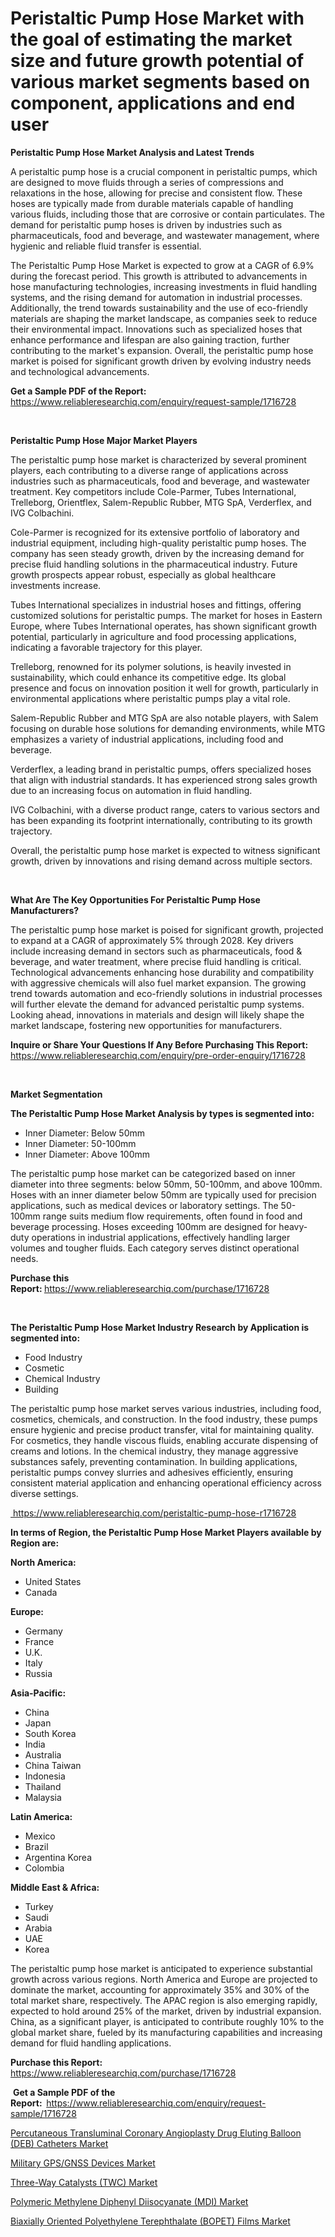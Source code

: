 <p><h1>Peristaltic Pump Hose Market with the goal of estimating the market size and future growth potential of various market segments based on component, applications and end user</h1></p><p><strong>Peristaltic Pump Hose Market Analysis and Latest Trends</strong></p>
<p><p>A peristaltic pump hose is a crucial component in peristaltic pumps, which are designed to move fluids through a series of compressions and relaxations in the hose, allowing for precise and consistent flow. These hoses are typically made from durable materials capable of handling various fluids, including those that are corrosive or contain particulates. The demand for peristaltic pump hoses is driven by industries such as pharmaceuticals, food and beverage, and wastewater management, where hygienic and reliable fluid transfer is essential.</p><p>The Peristaltic Pump Hose Market is expected to grow at a CAGR of 6.9% during the forecast period. This growth is attributed to advancements in hose manufacturing technologies, increasing investments in fluid handling systems, and the rising demand for automation in industrial processes. Additionally, the trend towards sustainability and the use of eco-friendly materials are shaping the market landscape, as companies seek to reduce their environmental impact. Innovations such as specialized hoses that enhance performance and lifespan are also gaining traction, further contributing to the market's expansion. Overall, the peristaltic pump hose market is poised for significant growth driven by evolving industry needs and technological advancements.</p></p>
<p><strong>Get a Sample PDF of the Report:&nbsp;</strong> <a href="https://www.reliableresearchiq.com/enquiry/request-sample/1716728?utm_campaign=1477&utm_medium=2&utm_source=Github&utm_content=ia&utm_term=10102024&utm_id=peristaltic-pump-hose">https://www.reliableresearchiq.com/enquiry/request-sample/1716728</a></p>
<p>&nbsp;</p>
<p><strong>Peristaltic Pump Hose Major Market Players</strong></p>
<p><p>The peristaltic pump hose market is characterized by several prominent players, each contributing to a diverse range of applications across industries such as pharmaceuticals, food and beverage, and wastewater treatment. Key competitors include Cole-Parmer, Tubes International, Trelleborg, Orientflex, Salem-Republic Rubber, MTG SpA, Verderflex, and IVG Colbachini.</p><p>Cole-Parmer is recognized for its extensive portfolio of laboratory and industrial equipment, including high-quality peristaltic pump hoses. The company has seen steady growth, driven by the increasing demand for precise fluid handling solutions in the pharmaceutical industry. Future growth prospects appear robust, especially as global healthcare investments increase.</p><p>Tubes International specializes in industrial hoses and fittings, offering customized solutions for peristaltic pumps. The market for hoses in Eastern Europe, where Tubes International operates, has shown significant growth potential, particularly in agriculture and food processing applications, indicating a favorable trajectory for this player.</p><p>Trelleborg, renowned for its polymer solutions, is heavily invested in sustainability, which could enhance its competitive edge. Its global presence and focus on innovation position it well for growth, particularly in environmental applications where peristaltic pumps play a vital role.</p><p>Salem-Republic Rubber and MTG SpA are also notable players, with Salem focusing on durable hose solutions for demanding environments, while MTG emphasizes a variety of industrial applications, including food and beverage.</p><p>Verderflex, a leading brand in peristaltic pumps, offers specialized hoses that align with industrial standards. It has experienced strong sales growth due to an increasing focus on automation in fluid handling.</p><p>IVG Colbachini, with a diverse product range, caters to various sectors and has been expanding its footprint internationally, contributing to its growth trajectory.</p><p>Overall, the peristaltic pump hose market is expected to witness significant growth, driven by innovations and rising demand across multiple sectors.</p></p>
<p>&nbsp;</p>
<p><strong>What Are The Key Opportunities For Peristaltic Pump Hose Manufacturers?</strong></p>
<p><p>The peristaltic pump hose market is poised for significant growth, projected to expand at a CAGR of approximately 5% through 2028. Key drivers include increasing demand in sectors such as pharmaceuticals, food & beverage, and water treatment, where precise fluid handling is critical. Technological advancements enhancing hose durability and compatibility with aggressive chemicals will also fuel market expansion. The growing trend towards automation and eco-friendly solutions in industrial processes will further elevate the demand for advanced peristaltic pump systems. Looking ahead, innovations in materials and design will likely shape the market landscape, fostering new opportunities for manufacturers.</p></p>
<p><strong>Inquire or Share Your Questions If Any Before Purchasing This Report:</strong> <a href="https://www.reliableresearchiq.com/enquiry/pre-order-enquiry/1716728?utm_campaign=1477&utm_medium=2&utm_source=Github&utm_content=ia&utm_term=10102024&utm_id=peristaltic-pump-hose">https://www.reliableresearchiq.com/enquiry/pre-order-enquiry/1716728</a></p>
<p>&nbsp;</p>
<p><strong>Market Segmentation</strong></p>
<p><strong>The Peristaltic Pump Hose Market Analysis by types is segmented into:</strong></p>
<p><ul><li>Inner Diameter: Below 50mm</li><li>Inner Diameter: 50-100mm</li><li>Inner Diameter: Above 100mm</li></ul></p>
<p><p>The peristaltic pump hose market can be categorized based on inner diameter into three segments: below 50mm, 50-100mm, and above 100mm. Hoses with an inner diameter below 50mm are typically used for precision applications, such as medical devices or laboratory settings. The 50-100mm range suits medium flow requirements, often found in food and beverage processing. Hoses exceeding 100mm are designed for heavy-duty operations in industrial applications, effectively handling larger volumes and tougher fluids. Each category serves distinct operational needs.</p></p>
<p><strong>Purchase this Report:&nbsp;</strong><a href="https://www.reliableresearchiq.com/purchase/1716728?utm_campaign=1477&utm_medium=2&utm_source=Github&utm_content=ia&utm_term=10102024&utm_id=peristaltic-pump-hose">https://www.reliableresearchiq.com/purchase/1716728</a></p>
<p>&nbsp;</p>
<p><strong>The Peristaltic Pump Hose Market Industry Research by Application is segmented into:</strong></p>
<p><ul><li>Food Industry</li><li>Cosmetic</li><li>Chemical Industry</li><li>Building</li></ul></p>
<p><p>The peristaltic pump hose market serves various industries, including food, cosmetics, chemicals, and construction. In the food industry, these pumps ensure hygienic and precise product transfer, vital for maintaining quality. For cosmetics, they handle viscous fluids, enabling accurate dispensing of creams and lotions. In the chemical industry, they manage aggressive substances safely, preventing contamination. In building applications, peristaltic pumps convey slurries and adhesives efficiently, ensuring consistent material application and enhancing operational efficiency across diverse settings.</p></p>
<p><a href="https://www.reliableresearchiq.com/peristaltic-pump-hose-r1716728?utm_campaign=1477&utm_medium=2&utm_source=Github&utm_content=ia&utm_term=10102024&utm_id=peristaltic-pump-hose">&nbsp;https://www.reliableresearchiq.com/peristaltic-pump-hose-r1716728</a></p>
<p><strong>In terms of Region, the Peristaltic Pump Hose Market Players available by Region are:</strong></p>
<p>
    <p> <strong> North America: </strong>
        <ul>
            <li>United States</li>
            <li>Canada</li>
        </ul>
        </p> 
    <p> <strong> Europe: </strong>
        <ul>
            <li>Germany</li>
            <li>France</li>
            <li>U.K.</li>
            <li>Italy</li>
            <li>Russia</li>
        </ul>
        </p> 
    <p> <strong> Asia-Pacific: </strong>
        <ul>
            <li>China</li>
            <li>Japan</li>
            <li>South Korea</li>
            <li>India</li>
            <li>Australia</li>
            <li>China Taiwan</li>
            <li>Indonesia</li>
            <li>Thailand</li>
            <li>Malaysia</li>
        </ul>
        </p> 
    <p> <strong> Latin America: </strong>
        <ul>
            <li>Mexico</li>
            <li>Brazil</li>
            <li>Argentina Korea</li>
            <li>Colombia</li>
        </ul>
        </p> 
    <p> <strong> Middle East & Africa: </strong>
        <ul>
            <li>Turkey</li>
            <li>Saudi</li>
            <li>Arabia</li>
            <li>UAE</li>
            <li>Korea</li>
        </ul>
    </p>
    </p>
<p><p>The peristaltic pump hose market is anticipated to experience substantial growth across various regions. North America and Europe are projected to dominate the market, accounting for approximately 35% and 30% of the total market share, respectively. The APAC region is also emerging rapidly, expected to hold around 25% of the market, driven by industrial expansion. China, as a significant player, is anticipated to contribute roughly 10% to the global market share, fueled by its manufacturing capabilities and increasing demand for fluid handling applications.</p></p>
<p><strong>Purchase this Report: </strong><a href="https://www.reliableresearchiq.com/purchase/1716728?utm_campaign=1477&utm_medium=2&utm_source=Github&utm_content=ia&utm_term=10102024&utm_id=peristaltic-pump-hose">https://www.reliableresearchiq.com/purchase/1716728</a></p>
<p>&nbsp;<strong>Get a Sample PDF of the Report:&nbsp;&nbsp;</strong><a href="https://www.reliableresearchiq.com/enquiry/request-sample/1716728?utm_campaign=1477&utm_medium=2&utm_source=Github&utm_content=ia&utm_term=10102024&utm_id=peristaltic-pump-hose">https://www.reliableresearchiq.com/enquiry/request-sample/1716728</a></p>
<p><strong></strong></p>
<p><p><a href="https://www.linkedin.com/pulse/percutaneous-transluminal-coronary-angioplasty-drug-eluting-rnube?utm_campaign=1477&utm_medium=2&utm_source=Github&utm_content=ia&utm_term=10102024&utm_id=peristaltic-pump-hose">Percutaneous Transluminal Coronary Angioplasty Drug Eluting Balloon (DEB) Catheters Market</a></p><p><a href="https://www.linkedin.com/pulse/sustainability-trends-military-gpsgnss-devices-industry-market-humpe?utm_campaign=1477&utm_medium=2&utm_source=Github&utm_content=ia&utm_term=10102024&utm_id=peristaltic-pump-hose">Military GPS/GNSS Devices Market</a></p><p><a href="https://www.linkedin.com/pulse/global-three-way-catalysts-twc-market-size-expected-reach-cagr-rhxtf?utm_campaign=1477&utm_medium=2&utm_source=Github&utm_content=ia&utm_term=10102024&utm_id=peristaltic-pump-hose">Three-Way Catalysts (TWC) Market</a></p><p><a href="https://www.linkedin.com/pulse/global-polymeric-methylene-diphenyl-diisocyanate-mdi-market-ayzae?utm_campaign=1477&utm_medium=2&utm_source=Github&utm_content=ia&utm_term=10102024&utm_id=peristaltic-pump-hose">Polymeric Methylene Diphenyl Diisocyanate (MDI) Market</a></p><p><a href="https://www.linkedin.com/pulse/biaxially-oriented-polyethylene-terephthalate-bopet-films-market-5sbce?utm_campaign=1477&utm_medium=2&utm_source=Github&utm_content=ia&utm_term=10102024&utm_id=peristaltic-pump-hose">Biaxially Oriented Polyethylene Terephthalate (BOPET) Films Market</a></p></p>